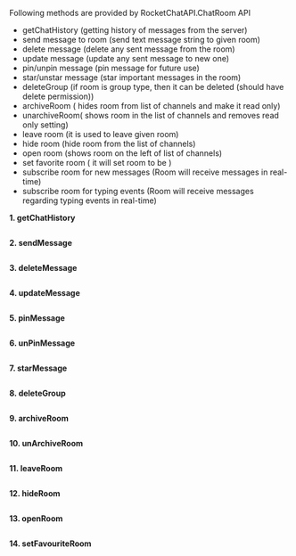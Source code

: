 Following methods are provided by RocketChatAPI.ChatRoom API

- getChatHistory (getting history of messages from the server)
- send message to room (send text message string to given room)
- delete message (delete any sent message from the room)
- update message (update any sent message to new one)
- pin/unpin message (pin message for future use)
- star/unstar message (star important messages in the room)
- deleteGroup (if room is group type, then it can be deleted (should have delete permission))
- archiveRoom ( hides room from list of channels and make it read only)
- unarchiveRoom( shows room in the list of channels and removes read only setting)
- leave room (it is used to leave given room)
- hide room (hide room from the list of channels)
- open room (shows room on the left of list of channels)
- set favorite room ( it will set room to be )
- subscribe room for new messages (Room will receive messages in real-time)
- subscribe room for typing events (Room will receive messages regarding typing events in real-time)
 
**1. getChatHistory**

```java


```

**2. sendMessage**

```java


```


**3. deleteMessage**

```java


```


**4. updateMessage**

```java


```

**5. pinMessage**

```java


```

**6. unPinMessage**

```java


```

**7. starMessage**

```java


```

**8. deleteGroup**

```java


```

**9. archiveRoom**

```java


```

**10. unArchiveRoom**

```java


```

**11. leaveRoom**

```java


```

**12. hideRoom**

```java


```

**13. openRoom**

```java


```

**14. setFavouriteRoom**

```java


```